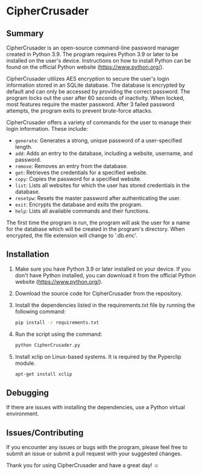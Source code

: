 # CipherCrusader

## Summary

CipherCrusader is an open-source command-line password manager created in Python 3.9. The program requires Python 3.9 or later to be installed on the user's device. Instructions on how to install Python can be found on the official Python website (<https://www.python.org/>).

CipherCrusader utilizes AES encryption to secure the user's login information stored in an SQLite database. The database is encrypted by default and can only be accessed by providing the correct password. The program locks out the user after 60 seconds of inactivity. When locked, most features require the master password. After 3 failed password attempts, the program exits to prevent brute-force attacks.

CipherCrusader offers a variety of commands for the user to manage their login information. These include:

- `generate`: Generates a strong, unique password of a user-specified length.
- `add`: Adds an entry to the database, including a website, username, and password.
- `remove`: Removes an entry from the database.
- `get`: Retrieves the credentials for a specified website.
- `copy`: Copies the password for a specified website.
- `list`: Lists all websites for which the user has stored credentials in the database.
- `resetpw`: Resets the master password after authenticating the user.
- `exit`: Encrypts the database and exits the program.
- `help`: Lists all available commands and their functions.

The first time the program is run, the program will ask the user for a name for the database which will be created in the program's directory. When encrypted, the file extension will change to '.db.enc'.

## Installation

1. Make sure you have Python 3.9 or later installed on your device. If you don't have Python installed, you can download it from the official Python website (<https://www.python.org/>).

2. Download the source code for CipherCrusader from the repository.

3. Install the dependencies listed in the requirements.txt file by running the following command:

    ```bash
    pip install -r requirements.txt
    ```

4. Run the script using the command:

    ```bash
    python CipherCrusader.py
    ```

5. Install xclip on Linux-based systems. It is required by the Pyperclip module.

    ```bash
    apt-get install xclip
    ```

## Debugging

If there are issues with installing the dependencies, use a Python virtual environment.

## Issues/Contributing

If you encounter any issues or bugs with the program, please feel free to submit an issue or submit a pull request with your suggested changes.

Thank you for using CipherCrusader and have a great day! ☺️
